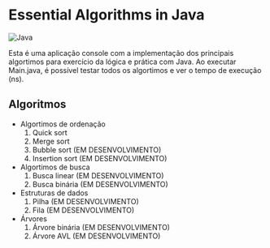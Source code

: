 # Essential Algorithms in Java


![Java](https://img.shields.io/badge/java-%23ED8B00.svg?style=for-the-badge&logo=openjdk&logoColor=white)

Esta é uma aplicação console com a implementação dos principais algortimos para exercício da lógica e prática com Java.
Ao executar Main.java, é possível testar todos os algortimos e ver o tempo de execução (ns).

## Algoritmos

- Algortimos de ordenação
  1. Quick sort
  2. Merge sort
  3. Bubble sort (EM DESENVOLVIMENTO)
  4. Insertion sort (EM DESENVOLVIMENTO)
- Algortimos de busca
  1. Busca linear (EM DESENVOLVIMENTO)
  2. Busca binária (EM DESENVOLVIMENTO)
- Estruturas de dados
  1. Pilha (EM DESENVOLVIMENTO)
  2. Fila (EM DESENVOLVIMENTO)
- Árvores
  1. Árvore binária (EM DESENVOLVIMENTO)
  2. Árvore AVL (EM DESENVOLVIMENTO)
